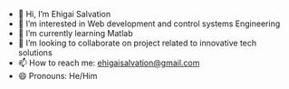 - 👋 Hi, I’m Ehigai Salvation
- 👀 I’m interested in Web development and control systems Engineering
- 🌱 I’m currently learning Matlab
- 💞️ I’m looking to collaborate on project related to innovative tech solutions
- 📫 How to reach me: ehigaisalvation@gmail.com
- 😄 Pronouns: He/Him

<!---
Imo-oje/Imo-oje is a ✨ special ✨ repository because its `README.md` (this file) appears on your GitHub profile.
You can click the Preview link to take a look at your changes.
--->
